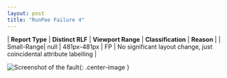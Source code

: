 ```yaml
---
layout: post
title: "RunPee Failure 4"
---
```

| **Report Type** | **Distinct RLF** | **Viewport Range** | **Classification** | **Reason** |
| Small-Range| null | 481px-481px | FP | No significant layout change, just coincidental attribute labelling | 

![Screenshot of the fault](../../../assets/images/RunPee/fault4/smallrangeWidth481.png){: .center-image }